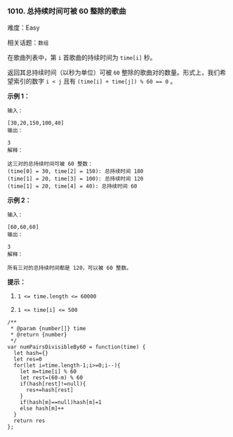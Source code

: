 ### 1010. 总持续时间可被 60 整除的歌曲

难度：Easy

相关话题：`数组`

在歌曲列表中，第  `i`  首歌曲的持续时间为  `time[i]`  秒。



返回其总持续时间（以秒为单位）可被  `60`  整除的歌曲对的数量。形式上，我们希望索引的数字 `i < j`  且有 `(time[i] + time[j]) % 60 == 0` 。







**示例 1：** 



```
输入：

[30,20,150,100,40]
输出：

3
解释：

这三对的总持续时间可被 60 整数：
(time[0] = 30, time[2] = 150): 总持续时间 180
(time[1] = 20, time[3] = 100): 总持续时间 120
(time[1] = 20, time[4] = 40): 总持续时间 60
```


**示例 2：** 



```
输入：

[60,60,60]
输出：

3
解释：

所有三对的总持续时间都是 120，可以被 60 整数。
```






**提示：** 




1.  `1 <= time.length <= 60000` 

2.  `1 <= time[i] <= 500` 




```
/**
 * @param {number[]} time
 * @return {number}
 */
var numPairsDivisibleBy60 = function(time) {
  let hash={}
  let res=0
  for(let i=time.length-1;i>=0;i--){
    let m=time[i] % 60
    let rest=(60-m) % 60
    if(hash[rest]!=null){
      res+=hash[rest]
    }
    if(hash[m]==null)hash[m]=1
    else hash[m]++
  }
  return res
};
```

